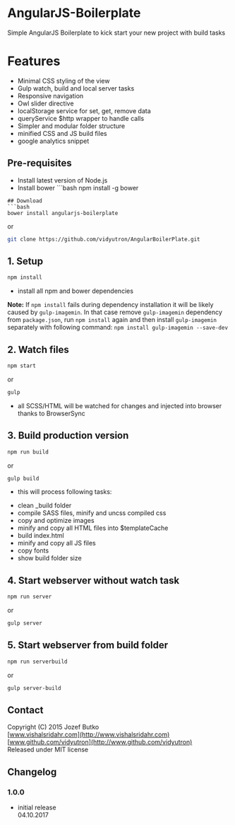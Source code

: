 # AngularJS-Boilerplate
Simple AngularJS Boilerplate to kick start your new project with build tasks

# Features
* Minimal CSS styling of the view
* Gulp watch, build and local server tasks
* Responsive navigation
* Owl slider directive
* localStorage service for set, get, remove data
* queryService $http wrapper to handle calls
* Simpler and modular folder structure
* minified CSS and JS build files
* google analytics snippet

## Pre-requisites
* Install latest version of Node.js
* Install bower ```bash
npm install -g bower

```
## Download
```bash
bower install angularjs-boilerplate
```

or

```bash
git clone https://github.com/vidyutron/AngularBoilerPlate.git
```

## 1. Setup
```bash
npm install
```
- install all npm and bower dependencies

**Note:** If `npm install` fails during dependency installation it will be likely caused by `gulp-imagemin`. In that case remove `gulp-imagemin` dependency from `package.json`, run `npm install` again and then install `gulp-imagemin` separately with following command: `npm install gulp-imagemin --save-dev`

## 2. Watch files
```bash
npm start
```
or
```bash
gulp
```

- all SCSS/HTML will be watched for changes and injected into browser thanks to BrowserSync

## 3. Build production version
```bash
npm run build
```
or
```bash
gulp build
```
- this will process following tasks:
* clean _build folder
* compile SASS files, minify and uncss compiled css
* copy and optimize images
* minify and copy all HTML files into $templateCache
* build index.html
* minify and copy all JS files
* copy fonts
* show build folder size

## 4. Start webserver without watch task
```bash
npm run server
```
or
```bash
gulp server
```

## 5. Start webserver from build folder
```bash
npm run serverbuild
```
or
```bash
gulp server-build
```

## Contact
Copyright (C) 2015 Jozef Butko<br>
[www.vishalsridahr.com](http://www.vishalsridahr.com)<br>
[www.github.com/vidyutron](http://www.github.com/vidyutron)<br>
Released under MIT license

## Changelog

### 1.0.0
- initial release<br>
04.10.2017
